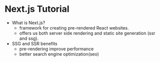 # Next.js Tutorial

* What is Next.js?
  * framework for creating pre-rendered React websites.
  * offers us both server side rendering and static site generation (ssr and ssg).
* SSG and SSR benefits
  * pre-rendering improve performance
  * better search engine optimization(seo)
  